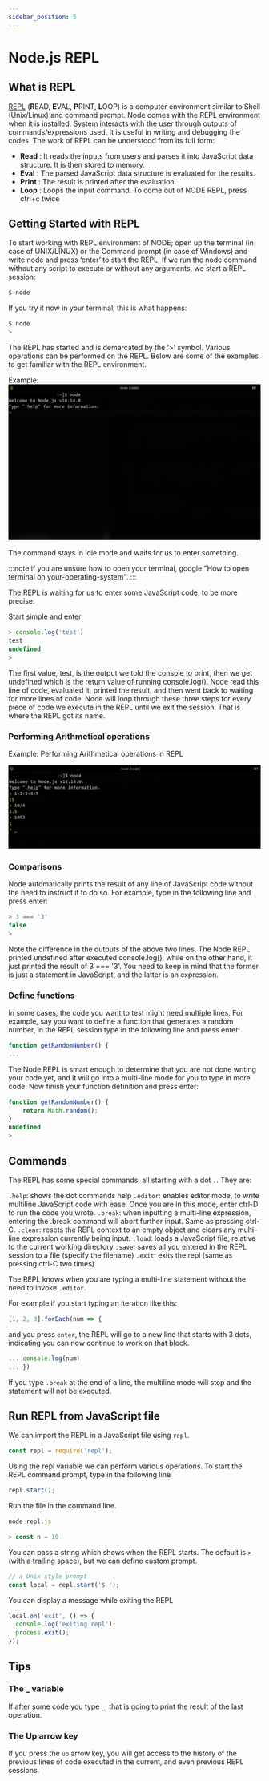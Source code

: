 ```yaml
---
sidebar_position: 5
---
```

# Node.js REPL

## What is REPL
[REPL](https://nodejs.dev/en/api/v19/repl/) (**R**EAD, **E**VAL, **P**RINT, **L**OOP) is a computer environment similar to Shell (Unix/Linux) and command prompt. Node comes with the REPL environment when it is installed. System interacts with the user through outputs of commands/expressions used. It is useful in writing and debugging the codes. The work of REPL can be understood from its full form:

- **Read** : It reads the inputs from users and parses it into JavaScript data structure. It is then stored to memory.
- **Eval** : The parsed JavaScript data structure is evaluated for the results.
- **Print** : The result is printed after the evaluation.
- **Loop** : Loops the input command. To come out of NODE REPL, press ctrl+c twice

## Getting Started with REPL
To start working with REPL environment of NODE; open up the terminal (in case of UNIX/LINUX) or the Command prompt (in case of Windows) and write node and press ‘enter’ to start the REPL.
If we run the node command without any script to execute or without any arguments, we start a REPL session:

```jsx
$ node
```

If you try it now in your terminal, this is what happens:
```jsx
$ node
>
```
The REPL has started and is demarcated by the ‘>’ symbol. Various operations can be performed on the REPL. Below are some of the examples to get familiar with the REPL environment.

Example:
![repl](img/repl.png)

The command stays in idle mode and waits for us to enter something.

:::note
if you are unsure how to open your terminal, google "How to open terminal on your-operating-system".
:::

The REPL is waiting for us to enter some JavaScript code, to be more precise.

Start simple and enter
```jsx
> console.log('test')
test
undefined
>
```
The first value, test, is the output we told the console to print, then we get undefined which is the return value of running console.log(). Node read this line of code, evaluated it, printed the result, and then went back to waiting for more lines of code. Node will loop through these three steps for every piece of code we execute in the REPL until we exit the session. That is where the REPL got its name.

### Performing Arithmetical operations
Example: Performing Arithmetical operations in REPL

![repl](img/repl_ar.png)

### Comparisons
Node automatically prints the result of any line of JavaScript code without the need to instruct it to do so. For example, type in the following line and press enter:

```jsx
> 3 === '3'
false
>
```

Note the difference in the outputs of the above two lines. The Node REPL printed undefined after executed console.log(), while on the other hand, it just printed the result of 3 === '3'. You need to keep in mind that the former is just a statement in JavaScript, and the latter is an expression.

### Define functions
In some cases, the code you want to test might need multiple lines. For example, say you want to define a function that generates a random number, in the REPL session type in the following line and press enter:

```jsx
function getRandomNumber() {
...
```
The Node REPL is smart enough to determine that you are not done writing your code yet, and it will go into a multi-line mode for you to type in more code. Now finish your function definition and press enter:

```jsx
function getRandomNumber() {
    return Math.random();
}
undefined
>
```

## Commands

The REPL has some special commands, all starting with a dot `.`. They are:

`.help`: shows the dot commands help
`.editor`: enables editor mode, to write multiline JavaScript code with ease. Once you are in this mode, enter ctrl-D to run the code you wrote.
`.break`: when inputting a multi-line expression, entering the .break command will abort further input. Same as pressing ctrl-C.
`.clear`: resets the REPL context to an empty object and clears any multi-line expression currently being input.
`.load`: loads a JavaScript file, relative to the current working directory
`.save`: saves all you entered in the REPL session to a file (specify the filename)
`.exit`: exits the repl (same as pressing ctrl-C two times)

The REPL knows when you are typing a multi-line statement without the need to invoke `.editor`.

For example if you start typing an iteration like this:

```jsx
[1, 2, 3].forEach(num => {
```

and you press `enter`, the REPL will go to a new line that starts with 3 dots, indicating you can now continue to work on that block.

```jsx
... console.log(num)
... })
```

If you type `.break` at the end of a line, the multiline mode will stop and the statement will not be executed.

## Run REPL from JavaScript file

We can import the REPL in a JavaScript file using `repl`.

```jsx
const repl = require('repl');
```

Using the repl variable we can perform various operations. To start the REPL command prompt, type in the following line

```jsx
repl.start();
```

Run the file in the command line.

```jsx
node repl.js
```

```jsx
> const n = 10
```

You can pass a string which shows when the REPL starts. The default is `>` (with a trailing space), but we can define custom prompt.

```jsx
// a Unix style prompt
const local = repl.start('$ ');
```

You can display a message while exiting the REPL

```jsx
local.on('exit', () => {
  console.log('exiting repl');
  process.exit();
});
```

## Tips

### The _ variable

If after some code you type `_`, that is going to print the result of the last operation.

### The Up arrow key
If you press the `up` arrow key, you will get access to the history of the previous lines of code executed in the current, and even previous REPL sessions.
